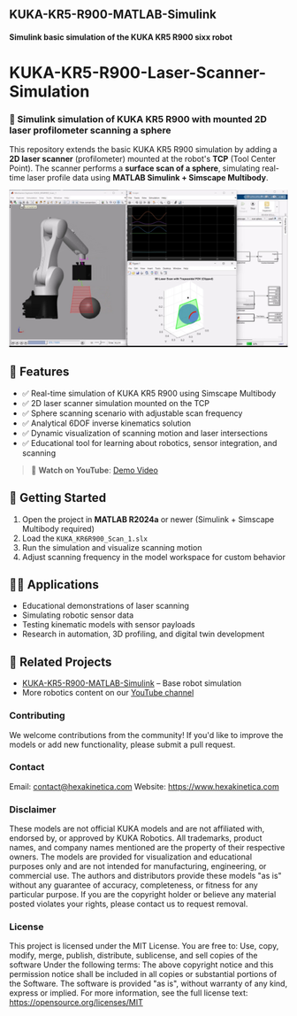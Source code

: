 ## KUKA-KR5-R900-MATLAB-Simulink
#### Simulink basic simulation of the KUKA KR5 R900 sixx robot

# KUKA-KR5-R900-Laser-Scanner-Simulation

### 🦾 Simulink simulation of KUKA KR5 R900 with mounted 2D laser profilometer scanning a sphere

This repository extends the basic KUKA KR5 R900 simulation by adding a **2D laser scanner** (profilometer) mounted at the robot's **TCP** (Tool Center Point). The scanner performs a **surface scan of a sphere**, simulating real-time laser profile data using **MATLAB Simulink + Simscape Multibody**.

![Screenshot](Screenshot.jpg)

## 📌 Features

- ✅ Real-time simulation of KUKA KR5 R900 using Simscape Multibody  
- ✅ 2D laser scanner simulation mounted on the TCP  
- ✅ Sphere scanning scenario with adjustable scan frequency  
- ✅ Analytical 6DOF inverse kinematics solution  
- ✅ Dynamic visualization of scanning motion and laser intersections  
- ✅ Educational tool for learning about robotics, sensor integration, and scanning

> 🎥 **Watch on YouTube**: [Demo Video](https://youtu.be/5C7uFYExv2Q?si=nYtZtlngcmz0QnzO)


## 🚀 Getting Started

1. Open the project in **MATLAB R2024a** or newer (Simulink + Simscape Multibody required)
2. Load the `KUKA_KR6R900_Scan_1.slx`
3. Run the simulation and visualize scanning motion
4. Adjust scanning frequency in the model workspace for custom behavior


## 👨‍🔬 Applications

- Educational demonstrations of laser scanning  
- Simulating robotic sensor data  
- Testing kinematic models with sensor payloads  
- Research in automation, 3D profiling, and digital twin development


## 🧩 Related Projects

- [KUKA-KR5-R900-MATLAB-Simulink](https://github.com/hexakinetica/KUKA-KR5-R900-MATLAB-Simulink) – Base robot simulation  
- More robotics content on our [YouTube channel](https://www.youtube.com/@hexakinetica)




### Contributing

We welcome contributions from the community! If you'd like to improve the models or add new functionality, please submit a pull request.

### Contact

Email: contact@hexakinetica.com
Website: https://www.hexakinetica.com



### Disclaimer

These models are not official KUKA models and are not affiliated with, endorsed by, or approved by KUKA Robotics. All trademarks, product names, and company names mentioned are the property of their respective owners.
The models are provided for visualization and educational purposes only and are not intended for manufacturing, engineering, or commercial use. The authors and distributors provide these models "as is" without any guarantee of accuracy, completeness, or fitness for any particular purpose.
If you are the copyright holder or believe any material posted violates your rights, please contact us to request removal.

### License
This project is licensed under the MIT License.
You are free to:
Use, copy, modify, merge, publish, distribute, sublicense, and sell copies of the software
Under the following terms:
The above copyright notice and this permission notice shall be included in all copies or substantial portions of the Software.
The software is provided "as is", without warranty of any kind, express or implied.
For more information, see the full license text: https://opensource.org/licenses/MIT